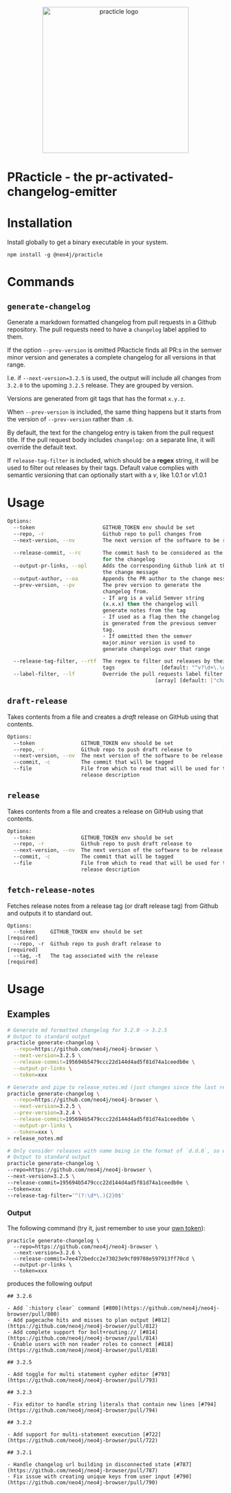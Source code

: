 <p align="center">
  <img src="https://i.imgur.com/KvrVHgB.png" width="340" alt="practicle logo">
</p>

# PRacticle - the pr-activated-changelog-emitter

# Installation

Install globally to get a binary executable in your system.

```
npm install -g @neo4j/practicle
```

# Commands

## `generate-changelog`

Generate a markdown formatted changelog from pull requests in a Github repository.
The pull requests need to have a `changelog` label applied to them.

If the option `--prev-version` is omitted PRacticle finds all PR:s in
the semver minor version and generates a complete changelog for all versions in that range.

I.e. if `--next-version=3.2.5` is used, the output will include all changes from `3.2.0` to the upoming `3.2.5` release. They are grouped by version.

Versions are generated from git tags that has the format `x.y.z`.

When `--prev-version` is included, the same thing happens but it starts from the version of `--prev-version` rather than `.0`.

By default, the text for the changelog entry is taken from the pull request title. If the pull request body includes `changelog:` on a separate line, it will override the default text.

If `release-tag-filter` is included, which should be a **regex** string, it will be used to filter out releases by their tags. Default value complies with semantic versioning that can optionally start with a _v_, like 1.0.1 or v1.0.1

# Usage

```bash
Options:
  --token                      GITHUB_TOKEN env should be set         [required]
  --repo, -r                   Github repo to pull changes from       [required]
  --next-version, --nv         The next version of the software to be release
                                                                      [required]
  --release-commit, --rc       The commit hash to be considered as the release
                               for the changelog                      [required]
  --output-pr-links, --opl     Adds the corresponding Github link at the end of
                               the change message
  --output-author, --oa        Appends the PR author to the change message
  --prev-version, --pv         The prev version to generate the
                               changelog from.
                               - If arg is a valid Semver string
                               (x.x.x) then the changelog will
                               generate notes from the tag
                               - If used as a flag then the changelog
                               is generated from the previous semver
                               tag.
                               - If ommitted then the semver
                               major.minor version is used to
                               generate changelogs over that range

  --release-tag-filter, --rtf  The regex to filter out releases by their release
                               tags               [default: "^v?\d+\.\d+\.\d+$"]
  --label-filter, --lf         Override the pull requests label filter
                                                [array] [default: ["changelog"]]
```

## `draft-release`

Takes contents from a file and creates a _draft_ release on GitHub using that contents.

```bash
Options:
  --token               GITHUB_TOKEN env should be set                [required]
  --repo, -r            Github repo to push draft release to          [required]
  --next-version, --nv  The next version of the software to be release[required]
  --commit, -c          The commit that will be tagged                [required]
  --file                File from which to read that will be used for the
                        release description                           [required]
```

## `release`

Takes contents from a file and creates a release on GitHub using that contents.

```bash
Options:
  --token               GITHUB_TOKEN env should be set                [required]
  --repo, -r            Github repo to push draft release to          [required]
  --next-version, --nv  The next version of the software to be release[required]
  --commit, -c          The commit that will be tagged                [required]
  --file                File from which to read that will be used for the
                        release description                           [required]
```

## `fetch-release-notes`

Fetches release notes from a release tag (or draft release tag) from Github and outputs it to standard out.

```
Options:
  --token     GITHUB_TOKEN env should be set                          [required]
  --repo, -r  Github repo to push draft release to                    [required]
  --tag, -t   The tag associated with the release                     [required]
```

# Usage

## Examples

```bash
# Generate md formatted changelog for 3.2.0 -> 3.2.5
# Output to standard output
practicle generate-changelog \
  --repo=https://github.com/neo4j/neo4j-browser \
  --next-version=3.2.5 \
  --release-commit=195694b5479ccc22d144d4ad5f81d74a1ceedb0e \
  --output-pr-links \
  --token=xxx
```

```bash
# Generate and pipe to release_notes.md (just changes since the last release)
practicle generate-changelog \
  --repo=https://github.com/neo4j/neo4j-browser \
  --next-version=3.2.5 \
  --prev-version=3.2.4 \
  --release-commit=195694b5479ccc22d144d4ad5f81d74a1ceedb0e \
  --output-pr-links \
  --token=xxx \
> release_notes.md
```

```bash
# Only consider releases with name being in the format of `d.d.0`, so where patch is 0
# Output to standard output
practicle generate-changelog \
--repo=https://github.com/neo4j/neo4j-browser \
--next-version=3.2.5 \
--release-commit=195694b5479ccc22d144d4ad5f81d74a1ceedb0e \
--token=xxx
--release-tag-filter='^(?:\d*\.){2}0$'
```

### Output

The following command (try it, just remember to use your [own token](https://github.com/settings/tokens)):

```
practicle generate-changelog \
  --repo=https://github.com/neo4j/neo4j-browser \
  --next-version=3.2.6 \
  --release-commit=7ee472bedcc2e73023e9cf09708e597913ff70cd \
  --output-pr-links \
  --token=xxx
```

produces the following output

```
## 3.2.6

- Add `:history clear` command [#800](https://github.com/neo4j/neo4j-browser/pull/800)
- Add pagecache hits and misses to plan output [#812](https://github.com/neo4j/neo4j-browser/pull/812)
- Add complete support for bolt+routing:// [#814](https://github.com/neo4j/neo4j-browser/pull/814)
- Enable users with non reader roles to connect [#818](https://github.com/neo4j/neo4j-browser/pull/818)

## 3.2.5

- Add toggle for multi statement cypher editor [#793](https://github.com/neo4j/neo4j-browser/pull/793)

## 3.2.3

- Fix editor to handle string literals that contain new lines [#794](https://github.com/neo4j/neo4j-browser/pull/794)

## 3.2.2

- Add support for multi-statement execution [#722](https://github.com/neo4j/neo4j-browser/pull/722)

## 3.2.1

- Handle changelog url building in disconnected state [#787](https://github.com/neo4j/neo4j-browser/pull/787)
- Fix issue with creating unique keys from user input [#790](https://github.com/neo4j/neo4j-browser/pull/790)
```
